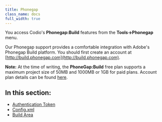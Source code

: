 ```yaml
---
title: Phonegap
class_name: docs
full_width: true
---
```


You access Codio's **Phonegap:Build** features from the **Tools->Phonegap** menu.

Our Phonegap support provides a comfortable integration with Adobe's Phonegap Build platform. You should first create an account at [http://build.phonegap.com](http://build.phonegap.com).

**Note:** At the time of writing, the **PhoneGap:Build** free plan supports a maximum project size of 50MB and 1000MB or 1GB for paid plans. Account plan details can be found [here](https://build.phonegap.com/plans).  

## In this section:
- [Authentication Token](/docs/ide/tools/phonegap/authtoken)
- [Config.xml](/docs/ide/tools/phonegap/config)
- [Build Area](/docs/ide/tools/phonegap/build)


